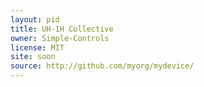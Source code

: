 ```yaml
---
layout: pid
title: UH-1H Collective
owner: Simple-Controls
license: MIT
site: soon
source: http://github.com/myorg/mydevice/
---
```

